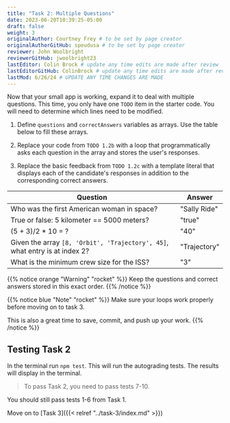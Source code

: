 ```yaml
---
title: "Task 2: Multiple Questions"
date: 2023-06-20T10:39:25-05:00
draft: false
weight: 3
originalAuthor: Courtney Frey # to be set by page creator
originalAuthorGitHub: speudusa # to be set by page creator
reviewer: John Woolbright
reviewerGitHub: jwoolbright23
lastEditor: Colin Brock # update any time edits are made after review
lastEditorGitHub: ColinBrock # update any time edits are made after review
lastMod: 6/26/24 # UPDATE ANY TIME CHANGES ARE MADE
---
```


Now that your small app is working, expand it to deal with multiple questions. This time, you only have one `TODO` item in the starter code. You will need to determine which lines need to be modified.

1. Define `questions` and `correctAnswers` variables as arrays. Use the table below to fill these arrays.

1. Replace your code from `TODO 1.2b` with a loop that programmatically asks each question in the array and stores the user's responses.

1. Replace the basic feedback from `TODO 1.2c` with a template literal that displays each of the candidate's responses in addition to the corresponding correct answers.

| Question      | Answer |
| ----------- | ----------- |
| Who was the first American woman in space?     | "Sally Ride"       |
| True or false: 5 kilometer == 5000 meters?   | "true"        |
| (5 + 3)/2 * 10 = ? | "40"   |
| Given the array `[8, 'Orbit', 'Trajectory', 45]`, what entry is at index 2?   | "Trajectory" |
| What is the minimum crew size for the ISS? | "3"   |

{{% notice orange "Warning" "rocket" %}} 
 Keep the questions and correct answers stored in this exact order.
{{% /notice %}}

   {{% notice blue "Note" "rocket" %}} 
   Make sure your loops work properly before moving on to task 3.

   This is also a great time to save, commit, and push up your work.
   {{% /notice %}}

## Testing Task 2

In the terminal run `npm test`.  This will run the autograding tests.  The results will display in the terminal.

   > To pass Task 2, you need to pass tests 7-10.  

You should still pass tests 1-6 from Task 1. 

Move on to [Task 3]({{< relref "../task-3/index.md" >}})